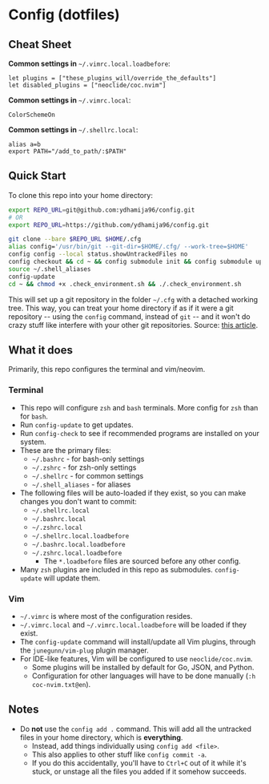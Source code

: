 # Config (dotfiles)

## Cheat Sheet

**Common settings in** `~/.vimrc.local.loadbefore`:
```
let plugins = ["these_plugins_will/override_the_defaults"]
let disabled_plugins = ["neoclide/coc.nvim"]
```

**Common settings in** `~/.vimrc.local`:
```
ColorSchemeOn
```

**Common settings in** `~/.shellrc.local`:
```
alias a=b
export PATH="/add_to_path/:$PATH"
```

## Quick Start

To clone this repo into your home directory:

```bash
export REPO_URL=git@github.com:ydhamija96/config.git
# OR
export REPO_URL=https://github.com/ydhamija96/config.git

git clone --bare $REPO_URL $HOME/.cfg
alias config='/usr/bin/git --git-dir=$HOME/.cfg/ --work-tree=$HOME'
config config --local status.showUntrackedFiles no
config checkout && cd ~ && config submodule init && config submodule update
source ~/.shell_aliases
config-update
cd ~ && chmod +x .check_environment.sh && ./.check_environment.sh
```

This will set up a git repository in the folder `~/.cfg` with a detached working tree. This way, you can treat your home directory if as if it were a git repository -- using the `config` command, instead of `git` -- and it won't do crazy stuff like interfere with your other git repositories. Source: [this article](https://developer.atlassian.com/blog/2016/02/best-way-to-store-dotfiles-git-bare-repo/).

## What it does

Primarily, this repo configures the terminal and vim/neovim.

### Terminal

- This repo will configure `zsh` and `bash` terminals. More config for `zsh` than for `bash`.
- Run `config-update` to get updates.
- Run `config-check` to see if recommended programs are installed on your system.
- These are the primary files:
    - `~/.bashrc` - for bash-only settings
    - `~/.zshrc` - for zsh-only settings
    - `~/.shellrc` - for common settings
    - `~/.shell_aliases` - for aliases
- The following files will be auto-loaded if they exist, so you can make changes you don't want to commit:
    - `~/.shellrc.local`
    - `~/.bashrc.local`
    - `~/.zshrc.local`
    - `~/.shellrc.local.loadbefore`
    - `~/.bashrc.local.loadbefore`
    - `~/.zshrc.local.loadbefore`
        - The `*.loadbefore` files are sourced before any other config.
- Many `zsh` plugins are included in this repo as submodules. `config-update` will update them.

### Vim

- `~/.vimrc` is where most of the configuration resides.
- `~/.vimrc.local` and `~/.vimrc.local.loadbefore` will be loaded if they exist.
- The `config-update` command will install/update all Vim plugins, through the `junegunn/vim-plug` plugin manager.
- For IDE-like features, Vim will be configured to use `neoclide/coc.nvim`.
    - Some plugins will be installed by default for Go, JSON, and Python.
    - Configuration for other languages will have to be done manually (`:h coc-nvim.txt@en`).

## Notes

- Do **not** use the `config add .` command. This will add all the untracked files in your home directory, which is **everything**.
    - Instead, add things individually using `config add <file>`.
    - This also applies to other stuff like `config commit -a`.
    - If you do this accidentally, you'll have to `Ctrl+C` out of it while it's stuck, or unstage all the files you added if it somehow succeeds.

